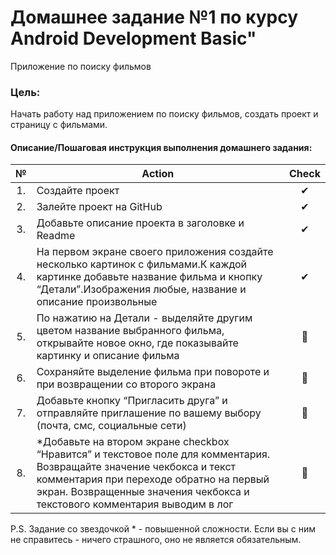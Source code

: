 # Домашнее задание №1 по курсу Android Development Basic" 

Приложение по поиску фильмов

### Цель:
Начать работу над приложением по поиску фильмов, создать проект и страницу с фильмами.

#### Описание/Пошаговая инструкция выполнения домашнего задания:
| № | Action | Check
| :-: | ------ | :-----: |
|1. |Создайте проект |✔|
|2. |Залейте проект на GitHub |✔|
|3. |Добавьте описание проекта в заголовке и Readme |✔|
|4. |На первом экране своего приложения создайте несколько картинок с фильмами.К каждой картинке добавьте название фильма и кнопку “Детали”.Изображения любые, название и описание произвольные |✔|
|5. |По нажатию на Детали - выделяйте другим цветом название выбранного фильма, открывайте новое окно, где показывайте картинку и описание фильма|🤢|
|6. |Сохраняйте выделение фильма при повороте и при возвращении со второго экрана|🤢|
|7. |Добавьте кнопку “Пригласить друга” и отправляйте приглашение по вашему выбору (почта, смс, социальные сети)|🤢|
|8. |*Добавьте на втором экране checkbox “Нравится” и текстовое поле для комментария. Возвращайте значение чекбокса и текст комментария при переходе обратно на первый экран. Возвращенные значения чекбокса и текстового комментария выводим в лог |🤢|
 
  P.S. Задание со звездочкой * - повышенной сложности. Если вы с ним не справитесь - ничего страшного, оно не является обязательным.




